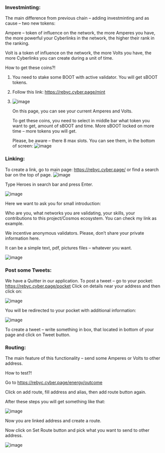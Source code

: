 ### Investminting:

The main difference from previous chain – adding investminting and as cause – two new tokens:

Ampere – token of influence on the network, the more Amperes you have, the more powerful your Cyberlinks in the network, the higher their rank in the ranking.

Volt is a token of influence on the network, the more Volts you have, the more Cyberlinks you can create during a unit of time.

How to get these coins?!

1.	You need to stake some BOOT with active validator. You will get sBOOT tokens.
2.	Follow this link: https://rebyc.cyber.page/mint
3.	![image](https://user-images.githubusercontent.com/6951043/127491272-8e43c5b2-7806-4074-a3f6-8135ff80f9e8.png)

    On this page, you can see your current Amperes and Volts.

    To get these coins, you need to select in middle bar what token you want to get, amount of sBOOT and time. More sBOOT locked on more time – more tokens you will get.

    Please, be aware – there 8 max slots. You can see them, in the bottom of screen:
    ![image](https://user-images.githubusercontent.com/6951043/127491442-f3af0342-8968-4c3a-a433-ec10c8200c2f.png)
    
### Linking:

To create a link, go to main page: https://rebyc.cyber.page/  or find a search bar on the top of page.
![image](https://user-images.githubusercontent.com/6951043/127491523-f7261cd7-126b-405c-9d39-c7b63545c6b6.png)

Type Heroes in search bar and press Enter.

![image](https://user-images.githubusercontent.com/6951043/127491553-843f3645-fa84-417c-9a37-66cec528bfec.png)

Here we want to ask you for small introduction: 

Who are you, what networks you are validating, your skills, your contributions to this project/Cosmos ecosystem. You can check my link as example. 

We incentive anonymous validators. Please, don’t share your private information here.

It can be a simple text, pdf, pictures files – whatever you want.

![image](https://user-images.githubusercontent.com/6951043/127491690-fac12cd7-e47c-46e7-8476-b0965484e070.png)

### Post some Tweets:

We have a Quitter in our application.
To post a tweet – go to your pocket: https://rebyc.cyber.page/pocket
Click on details near your address and then click on:

![image](https://user-images.githubusercontent.com/6951043/127491781-ab2cffd0-3934-4fbe-aef2-6185847e3be6.png)

You will be redirected to your pocket with additional information:

![image](https://user-images.githubusercontent.com/6951043/127491821-168bad04-ed8c-4248-9516-a133ce0790ad.png)

To create a tweet – write something in box, that located in bottom of your page and click on Tweet button.

### Routing:

The main feature of this functionality – send some Amperes or Volts to other address.

How to test?!

Go to https://rebyc.cyber.page/energy/outcome

Click on add route, fill address and alias, then add route button again.

After these steps you will get something like that:

![image](https://user-images.githubusercontent.com/6951043/127491934-c711aebe-e05d-40e8-bbc4-86ced0433fc7.png)

Now you are linked address and create a route.

Now click on Set Route button and pick what you want to send to other address.

![image](https://user-images.githubusercontent.com/6951043/127491952-8e0ab8dc-fefe-41dc-90a9-01900e74550e.png)



